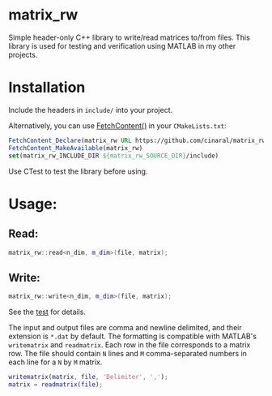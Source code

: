 # matrix_rw
Simple header-only C++ library to write/read matrices to/from files. This library is used for testing and verification using MATLAB in my other projects.

# Installation

Include the headers in ```include/``` into your project.

Alternatively, you can use [FetchContent()](https://cmake.org/cmake/help/latest/module/FetchContent.html) in your ```CMakeLists.txt```:
```CMake
FetchContent_Declare(matrix_rw URL https://github.com/cinaral/matrix_rw/releases/download/<RELEASE_TAG>/matrix_rw-src.zip)
FetchContent_MakeAvailable(matrix_rw)
set(matrix_rw_INCLUDE_DIR ${matrix_rw_SOURCE_DIR}/include)
```

Use CTest to test the library before using.

# Usage:

## Read:
```Cpp
matrix_rw::read<n_dim, m_dim>(file, matrix);
```

## Write:
```Cpp
matrix_rw::write<n_dim, m_dim>(file, matrix);
```

See the [test](./test/test-matrix_rw.cpp) for details.

The input and output files are comma and newline delimited, and their extension is ```*.dat``` by default. The formatting is compatible with MATLAB's ```writematrix``` and ```readmatrix```. Each row in the file corresponds to a matrix row. The file should contain ```N``` lines and ```M``` comma-separated numbers in each line for a ```N``` by ```M``` matrix.
```MATLAB
writematrix(matrix, file, 'Delimiter', ',');  
matrix = readmatrix(file);  
```

